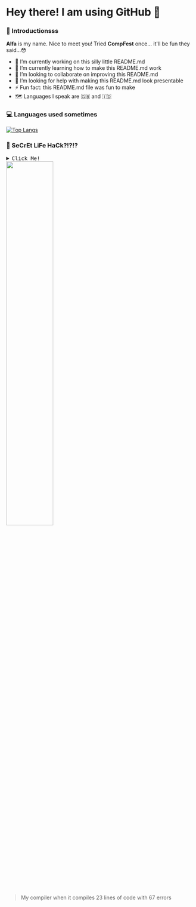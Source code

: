 # Hey there! I am using GitHub 👋 

### 👻 Introductionsss

<p> <b>Alfa</b> is my name. Nice to meet you! Tried <b>CompFest</b> once... it'll be fun they said...😳</p>

- 🔭 I’m currently working on this silly little README.md
- 🌱 I’m currently learning how to make this README.md work
- 👯 I’m looking to collaborate on improving this README.md
- 🤔 I’m looking for help with making this README.md look presentable
- ⚡ Fun fact: this README.md file was fun to make
- 🗺 Languages I speak are 🇬🇧 and 🇮🇩


### 💻 Languages used sometimes 

[![Top Langs](https://github-readme-stats.vercel.app/api/top-langs/?username=alfa934&theme=dracula)](https://github.com/alfa934/github-readme-stats)


### 🤫 SeCrEt LiFe HaCk?!?!? 

<details> 
  <summary> <kbd>Click Me!</kbd> </summary>
<empty>

> is you code DRY??? 😳😳😳

</empty>
</details>

<img src="media/jesus.gif" width="50%" length="50%"/>

>My compiler when it compiles 23 lines of code with 67 errors 











<!--
**alfa934/alfa934** is a ✨ _special_ ✨ repository because its `README.md` (this file) appears on your GitHub profile.

Here are some ideas to get you started:

- 🔭 I’m currently working on ...
- 🌱 I’m currently learning ...
- 👯 I’m looking to collaborate on ...
- 🤔 I’m looking for help with ...
- 💬 Ask me about ...
- 📫 How to reach me: ...
- 😄 Pronouns: ...
- ⚡ Fun fact: ...
-->
